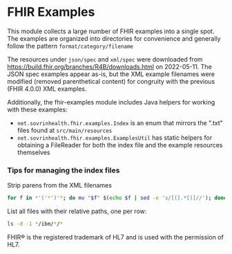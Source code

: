 # FHIR Examples

This module collects a large number of FHIR examples into a single spot. The examples are organized into directories for convenience and generally follow the pattern `format/category/filename`

The resources under `json/spec` and `xml/spec` were downloaded from https://build.fhir.org/branches/R4B/downloads.html on 2022-05-11. The JSON spec examples appear as-is, but the XML example filenames were modified (removed parenthetical content) for congruity with the previous (FHIR 4.0.0) XML examples.

Additionally, the fhir-examples module includes Java helpers for working with these examples:
* `net.sovrinhealth.fhir.examples.Index` is an enum that mirrors the ".txt" files found at `src/main/resources`
* `net.sovrinhealth.fhir.examples.ExamplesUtil` has static helpers for obtaining a FileReader for both the index file and the example resources themselves

### Tips for managing the index files
Strip parens from the XML filenames
```sh
for f in *'('*')'*; do mv "$f" $(echo $f | sed -e 's/[(].*[)]//'); done
```

List all files with their relative paths, one per row:
```sh
ls -d -1 */ibm/*/*
```

FHIR® is the registered trademark of HL7 and is used with the permission of HL7.